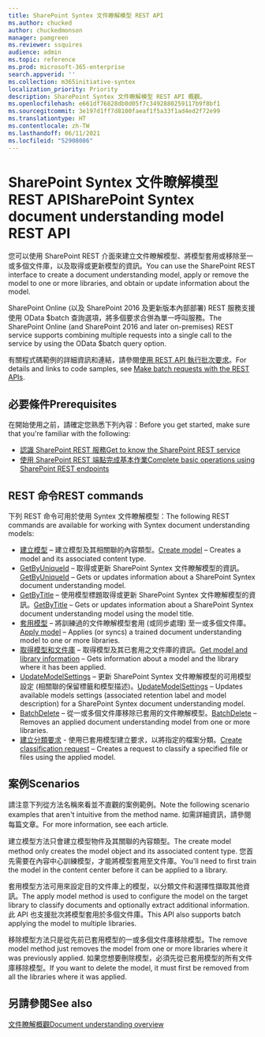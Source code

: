 ```yaml
---
title: SharePoint Syntex 文件瞭解模型 REST API
ms.author: chucked
author: chuckedmonson
manager: pamgreen
ms.reviewer: ssquires
audience: admin
ms.topic: reference
ms.prod: microsoft-365-enterprise
search.appverid: ''
ms.collection: m365initiative-syntex
localization_priority: Priority
description: SharePoint Syntex 文件瞭解模型 REST API 概觀。
ms.openlocfilehash: e661df76828db0d05f7c3492880259117b9f8bf1
ms.sourcegitcommit: 3e197d1ff7d8100faeaf1f5a33f1ad4ed2f72e99
ms.translationtype: HT
ms.contentlocale: zh-TW
ms.lasthandoff: 06/11/2021
ms.locfileid: "52908086"
---
```

# <a name="sharepoint-syntex-document-understanding-model-rest-api"></a><span data-ttu-id="bd1c3-103">SharePoint Syntex 文件瞭解模型 REST API</span><span class="sxs-lookup"><span data-stu-id="bd1c3-103">SharePoint Syntex document understanding model REST API</span></span>

<span data-ttu-id="bd1c3-104">您可以使用 SharePoint REST 介面來建立文件瞭解模型、將模型套用或移除至一或多個文件庫，以及取得或更新模型的資訊。</span><span class="sxs-lookup"><span data-stu-id="bd1c3-104">You can use the SharePoint REST interface to create a document understanding model, apply or remove the model to one or more libraries, and obtain or update information about the model.</span></span> 

<span data-ttu-id="bd1c3-105">SharePoint Online (以及 SharePoint 2016 及更新版本內部部署) REST 服務支援使用 OData $batch 查詢選項，將多個要求合併為單一呼叫服務。</span><span class="sxs-lookup"><span data-stu-id="bd1c3-105">The SharePoint Online (and SharePoint 2016 and later on-premises) REST service supports combining multiple requests into a single call to the service by using the OData $batch query option.</span></span> 

<span data-ttu-id="bd1c3-106">有關程式碼範例的詳細資訊和連結，請參閱[使用 REST API 執行批次要求](/sharepoint/dev/sp-add-ins/make-batch-requests-with-the-rest-apis)。</span><span class="sxs-lookup"><span data-stu-id="bd1c3-106">For details and links to code samples, see [Make batch requests with the REST APIs](/sharepoint/dev/sp-add-ins/make-batch-requests-with-the-rest-apis).</span></span>

## <a name="prerequisites"></a><span data-ttu-id="bd1c3-107">必要條件</span><span class="sxs-lookup"><span data-stu-id="bd1c3-107">Prerequisites</span></span>

<span data-ttu-id="bd1c3-108">在開始使用之前，請確定您熟悉下列內容：</span><span class="sxs-lookup"><span data-stu-id="bd1c3-108">Before you get started, make sure that you're familiar with the following:</span></span>

- [<span data-ttu-id="bd1c3-109">認識 SharePoint REST 服務</span><span class="sxs-lookup"><span data-stu-id="bd1c3-109">Get to know the SharePoint REST service</span></span>](/sharepoint/dev/sp-add-ins/get-to-know-the-sharepoint-rest-service) 
- [<span data-ttu-id="bd1c3-110">使用 SharePoint REST 端點完成基本作業</span><span class="sxs-lookup"><span data-stu-id="bd1c3-110">Complete basic operations using SharePoint REST endpoints</span></span>](/sharepoint/dev/sp-add-ins/complete-basic-operations-using-sharepoint-rest-endpoints)

## <a name="rest-commands"></a><span data-ttu-id="bd1c3-111">REST 命令</span><span class="sxs-lookup"><span data-stu-id="bd1c3-111">REST commands</span></span>

<span data-ttu-id="bd1c3-112">下列 REST 命令可用於使用 Syntex 文件瞭解模型：</span><span class="sxs-lookup"><span data-stu-id="bd1c3-112">The following REST commands are available for working with Syntex document understanding models:</span></span>

- <span data-ttu-id="bd1c3-113">[建立模型](rest-createmodel-method.md) – 建立模型及其相關聯的內容類型。</span><span class="sxs-lookup"><span data-stu-id="bd1c3-113">[Create model](rest-createmodel-method.md) – Creates a model and its associated content type.</span></span>
- <span data-ttu-id="bd1c3-114">[GetByUniqueId](rest-getbyuniqueid-method.md) – 取得或更新 SharePoint Syntex 文件瞭解模型的資訊。</span><span class="sxs-lookup"><span data-stu-id="bd1c3-114">[GetByUniqueId](rest-getbyuniqueid-method.md) – Gets or updates information about a SharePoint Syntex document understanding model.</span></span>
- <span data-ttu-id="bd1c3-115">[GetByTitle](rest-getbytitle-method.md) – 使用模型標題取得或更新 SharePoint Syntex 文件瞭解模型的資訊。</span><span class="sxs-lookup"><span data-stu-id="bd1c3-115">[GetByTitle](rest-getbytitle-method.md) – Gets or updates information about a SharePoint Syntex document understanding model using the model title.</span></span>
- <span data-ttu-id="bd1c3-116">[套用模型](rest-applymodel-method.md) – 將訓練過的文件瞭解模型套用 (或同步處理) 至一或多個文件庫。</span><span class="sxs-lookup"><span data-stu-id="bd1c3-116">[Apply model](rest-applymodel-method.md) – Applies (or syncs) a trained document understanding model to one or more libraries.</span></span>
- <span data-ttu-id="bd1c3-117">[取得模型和文件庫](rest-getmodelandlibraryinfo.md) – 取得模型及其已套用之文件庫的資訊。</span><span class="sxs-lookup"><span data-stu-id="bd1c3-117">[Get model and library information](rest-getmodelandlibraryinfo.md) – Gets information about a model and the library where it has been applied.</span></span>
- <span data-ttu-id="bd1c3-118">[UpdateModelSettings](rest-updatemodelsettings-method.md) – 更新 SharePoint Syntex 文件瞭解模型的可用模型設定 (相關聯的保留標籤和模型描述)。</span><span class="sxs-lookup"><span data-stu-id="bd1c3-118">[UpdateModelSettings](rest-updatemodelsettings-method.md) – Updates available models settings (associated retention label and model description) for a SharePoint Syntex document understanding model.</span></span>
- <span data-ttu-id="bd1c3-119">[BatchDelete](rest-batchdelete-method.md) – 從一或多個文件庫移除已套用的文件瞭解模型。</span><span class="sxs-lookup"><span data-stu-id="bd1c3-119">[BatchDelete](rest-batchdelete-method.md) – Removes an applied document understanding model from one or more libraries.</span></span>
- <span data-ttu-id="bd1c3-120">[建立分類要求](rest-createclassificationrequest.md) - 使用已套用模型建立要求，以將指定的檔案分類。</span><span class="sxs-lookup"><span data-stu-id="bd1c3-120">[Create classification request](rest-createclassificationrequest.md) – Creates a request to classify a specified file or files using the applied model.</span></span>

## <a name="scenarios"></a><span data-ttu-id="bd1c3-121">案例</span><span class="sxs-lookup"><span data-stu-id="bd1c3-121">Scenarios</span></span>

<span data-ttu-id="bd1c3-122">請注意下列從方法名稱來看並不直觀的案例範例。</span><span class="sxs-lookup"><span data-stu-id="bd1c3-122">Note the following scenario examples that aren't intuitive from the method name.</span></span> <span data-ttu-id="bd1c3-123">如需詳細資訊，請參閱每篇文章。</span><span class="sxs-lookup"><span data-stu-id="bd1c3-123">For more information, see each article.</span></span>

<span data-ttu-id="bd1c3-124">建立模型方法只會建立模型物件及其關聯的內容類型。</span><span class="sxs-lookup"><span data-stu-id="bd1c3-124">The create model method only creates the model object and its associated content type.</span></span> <span data-ttu-id="bd1c3-125">您首先需要在內容中心訓練模型，才能將模型套用至文件庫。</span><span class="sxs-lookup"><span data-stu-id="bd1c3-125">You'll need to first train the model in the content center before it can be applied to a library.</span></span>

<span data-ttu-id="bd1c3-126">套用模型方法可用來設定目的文件庫上的模型，以分類文件和選擇性擷取其他資訊。</span><span class="sxs-lookup"><span data-stu-id="bd1c3-126">The apply model method is used to configure the model on the target library to classify documents and optionally extract additional information.</span></span> <span data-ttu-id="bd1c3-127">此 API 也支援批次將模型套用於多個文件庫。</span><span class="sxs-lookup"><span data-stu-id="bd1c3-127">This API also supports batch applying the model to multiple libraries.</span></span>

<span data-ttu-id="bd1c3-128">移除模型方法只是從先前已套用模型的一或多個文件庫移除模型。</span><span class="sxs-lookup"><span data-stu-id="bd1c3-128">The remove model method just removes the model from one or more libraries where it was previously applied.</span></span> <span data-ttu-id="bd1c3-129">如果您想要刪除模型，必須先從已套用模型的所有文件庫移除模型。</span><span class="sxs-lookup"><span data-stu-id="bd1c3-129">If you want to delete the model, it must first be removed from all the libraries where it was applied.</span></span>


## <a name="see-also"></a><span data-ttu-id="bd1c3-130">另請參閱</span><span class="sxs-lookup"><span data-stu-id="bd1c3-130">See also</span></span>

[<span data-ttu-id="bd1c3-131">文件瞭解概觀</span><span class="sxs-lookup"><span data-stu-id="bd1c3-131">Document understanding overview</span></span>](../document-understanding-overview.md)

